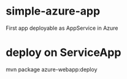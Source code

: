 # simple-azure-app
First app deployable as AppService in Azure

# deploy on ServiceApp
mvn package azure-webapp:deploy
